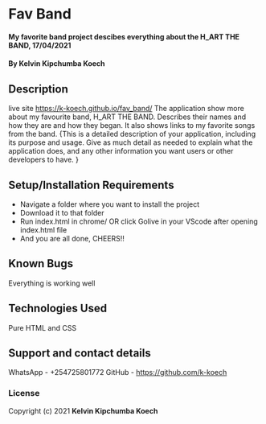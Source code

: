 # Fav Band
#### My favorite band project descibes everything about the H_ART THE BAND, 17/04/2021
#### By **Kelvin Kipchumba Koech**
## Description
live site https://k-koech.github.io/fav_band/
The application show more about my favourite band, H_ART THE BAND. Describes their names and how they are and how they began. 
It also shows links to my favorite songs from the band. 
{This is a detailed description of your application, including its purpose and usage.  Give as much detail as needed to explain what the application does, and any other information you want users or other developers to have. }
## Setup/Installation Requirements
* Navigate a folder where you want to install the project
* Download it to that folder
* Run index.html in chrome/ OR click Golive in your VScode after opening index.html file
* And you are all done, CHEERS!!
## Known Bugs
Everything is working well
## Technologies Used
Pure HTML and CSS
## Support and contact details
WhatsApp - +254725801772
GitHub - https://github.com/k-koech
### License
Copyright (c) 2021 **Kelvin Kipchumba Koech**


